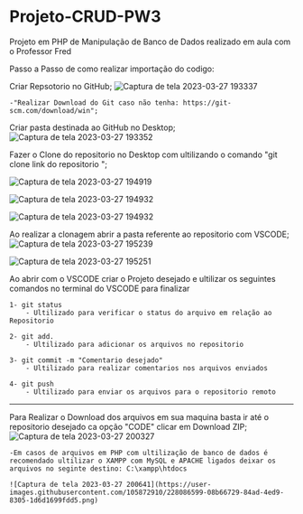 # Projeto-CRUD-PW3
Projeto em PHP de Manipulação de Banco de Dados realizado em aula com o Professor Fred

Passo a Passo de como realizar  importação do codigo:

 Criar Repsotorio no GitHub;
 ![Captura de tela 2023-03-27 193337](https://user-images.githubusercontent.com/105872910/228083744-d40f12ad-8945-464b-8020-d3b3674644f2.png)


    -"Realizar Download do Git caso não tenha: https://git-scm.com/download/win"; 
  
  
  Criar pasta destinada ao GitHub no Desktop;
  ![Captura de tela 2023-03-27 193352](https://user-images.githubusercontent.com/105872910/228083781-68cfccc4-a929-4177-817c-17d1c04fd9cd.png)
  
  
  Fazer o Clone do repositorio no Desktop com ultilizando o comando "git clone link do repositorio ";
  
![Captura de tela 2023-03-27 194919](https://user-images.githubusercontent.com/105872910/228084250-b078f115-ee9a-48b0-bfe7-a7a0d353d001.png)

![Captura de tela 2023-03-27 194932](https://user-images.githubusercontent.com/105872910/228084273-e96cd770-68cf-4616-a973-adfaf8125fb4.png)

![Captura de tela 2023-03-27 194932](https://user-images.githubusercontent.com/105872910/228084287-61cf090a-bb81-43d2-9982-e5245bf97fbd.png)


  Ao realizar a clonagem abrir a pasta referente ao repositorio com VSCODE;
  ![Captura de tela 2023-03-27 195239](https://user-images.githubusercontent.com/105872910/228084674-43e64eab-174b-4e68-b8c5-35976f918f47.png)

![Captura de tela 2023-03-27 195251](https://user-images.githubusercontent.com/105872910/228084692-ff77cf9e-5a80-414e-8169-68fc39cf8599.png)

Ao abrir com o VSCODE criar o Projeto desejado e ultilizar os seguintes comandos no terminal do VSCODE para finalizar 

    1- git status
        - Ultilizado para verificar o status do arquivo em relação ao Repositorio
    
    2- git add.
        - Ultilizado para adicionar os arquivos no repositorio 
        
    3- git commit -m "Comentario desejado"
        - Ultilizado para realizar comentarios nos arquivos enviados
    
    4- git push
        - Ultilizado para enviar os arquivos para o repositorio remoto
        
        
 --------------------------------------------------------------------------
 
 
 Para Realizar o Download dos arquivos em sua maquina basta ir até o repositorio desejado ca opção "CODE" clicar em Download ZIP; 
 ![Captura de tela 2023-03-27 200327](https://user-images.githubusercontent.com/105872910/228086465-1b561a21-3ddb-437a-ac12-34c850eccd5a.png)

    -Em casos de arquivos em PHP com ultilização de banco de dados é recomendado ultilizar o XAMPP com MySQL e APACHE ligados deixar os arquivos no seginte destino: C:\xampp\htdocs
    
    ![Captura de tela 2023-03-27 200641](https://user-images.githubusercontent.com/105872910/228086599-08b66729-84ad-4ed9-8305-1d6d1699fdd5.png)
